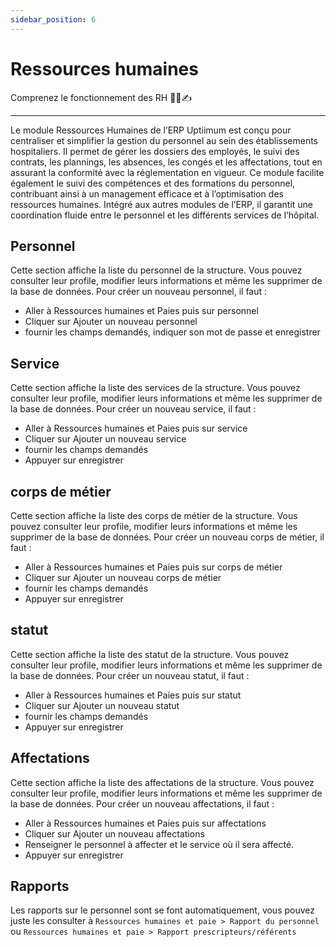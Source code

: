 ```yaml
---
sidebar_position: 6
---
```


# Ressources humaines

Comprenez le fonctionnement des RH 🧍‍♀️✍

---
Le module Ressources Humaines de l’ERP Uptiimum est conçu pour centraliser et simplifier la gestion du personnel au sein des établissements hospitaliers. Il permet de gérer les dossiers des employés, le suivi des contrats, les plannings, les absences, les congés et les affectations, tout en assurant la conformité avec la réglementation en vigueur. Ce module facilite également le suivi des compétences et des formations du personnel, contribuant ainsi à un management efficace et à l’optimisation des ressources humaines. Intégré aux autres modules de l’ERP, il garantit une coordination fluide entre le personnel et les différents services de l’hôpital.

## Personnel
Cette section affiche la liste du personnel de la structure. Vous pouvez consulter leur profile, modifier leurs informations et même les supprimer de la base de données.
Pour créer un nouveau personnel, il faut :
- Aller à Ressources humaines et Paies puis sur personnel
- Cliquer sur Ajouter un nouveau personnel
- fournir les champs demandés, indiquer son mot de passe et enregistrer

## Service 
Cette section affiche la liste des services de la structure. Vous pouvez consulter leur profile, modifier leurs informations et même les supprimer de la base de données.
Pour créer un nouveau service, il faut :
- Aller à Ressources humaines et Paies puis sur service
- Cliquer sur Ajouter un nouveau service
- fournir les champs demandés
- Appuyer sur enregistrer

## corps de métier 
Cette section affiche la liste des corps de métier de la structure. Vous pouvez consulter leur profile, modifier leurs informations et même les supprimer de la base de données.
Pour créer un nouveau corps de métier, il faut :
- Aller à Ressources humaines et Paies puis sur corps de métier
- Cliquer sur Ajouter un nouveau corps de métier
- fournir les champs demandés
- Appuyer sur enregistrer

## statut 
Cette section affiche la liste des statut de la structure. Vous pouvez consulter leur profile, modifier leurs informations et même les supprimer de la base de données.
Pour créer un nouveau statut, il faut :
- Aller à Ressources humaines et Paies puis sur statut
- Cliquer sur Ajouter un nouveau statut
- fournir les champs demandés
- Appuyer sur enregistrer

## Affectations 
Cette section affiche la liste des affectations de la structure. Vous pouvez consulter leur profile, modifier leurs informations et même les supprimer de la base de données.
Pour créer un nouveau affectations, il faut :
- Aller à Ressources humaines et Paies puis sur affectations
- Cliquer sur Ajouter un nouveau affectations
- Renseigner le personnel à affecter et le service où il sera affecté.
- Appuyer sur enregistrer

## Rapports
Les rapports sur le personnel sont se font automatiquement, vous pouvez juste les consulter à `Ressources humaines et paie > Rapport du personnel` ou `Ressources humaines et paie > Rapport prescripteurs/référents`